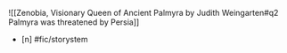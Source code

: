![[Zenobia, Visionary Queen of Ancient Palmyra by Judith Weingarten#q2 Palmyra was threatened by Persia]]
- [n] #fic/storystem
